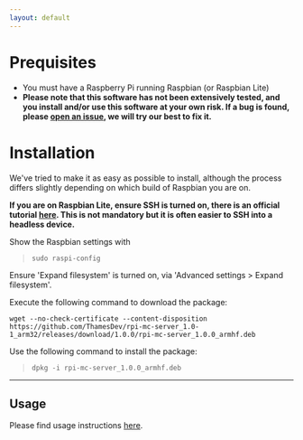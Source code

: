 ```yaml
---
layout: default
---
```


# Prequisites

-   You must have a Raspberry Pi running Raspbian (or Raspbian Lite)
-   **Please note that this software has not been extensively tested, and you install and/or use this software at your own risk. If a bug is found, please <a href="https://github.com/ThamesDev/rpi-mc-server_1.0-1_arm32/issues/new?title=New%20Issue&body=Uh%20oh!%20Nobody%20likes%20bugs.%20Please%20tell%20us%20exactly%20what%20you%20experienced%2C%20and%20steps%20we%20can%20take%20to%20reproduce%20the%20error%20so%20we%20can%20fix%20it%20ASAP." target="_blank">open an issue</a>, we will try our best to fix it.**

# Installation

We've tried to make it as easy as possible to install, although the process differs slightly depending on which build of Raspbian you are on.

**If you are on Raspbian Lite, ensure SSH is turned on, there is an official tutorial <a href="https://www.raspberrypi.org/documentation/remote-access/ssh/" target="_blank">here</a>. This is not mandatory but it is often easier to SSH into a headless device.**

Show the Raspbian settings with

> `sudo raspi-config`

Ensure 'Expand filesystem' is turned on, via 'Advanced settings > Expand filesystem'.

Execute the following command to download the package:

```
wget --no-check-certificate --content-disposition https://github.com/ThamesDev/rpi-mc-server_1.0-1_arm32/releases/download/1.0.0/rpi-mc-server_1.0.0_armhf.deb
```

Use the following command to install the package:

> `dpkg -i rpi-mc-server_1.0.0_armhf.deb`

---

## Usage

Please find usage instructions [here](https://thamesdev.github.io/rpi-mc-server_1.0-1_arm32/usage.html).
